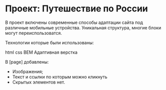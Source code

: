 # Проект: Путешествие по России

В проект включены современные способы адаптации сайта под различные мобильные устройства. Уникальная структура, многие блоки могут переиспользоватся.

Технологии которые были использованы:

html
css
BEM
Адаптивная верстка

В [page] добавлены:

* Изображения;
* Текст и ссылки по которым можно кликнуть
* Скрытых элементов нет.


